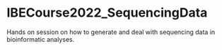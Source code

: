 # IBECourse2022_SequencingData
Hands on session on how to generate and deal with sequencing data in bioinformatic analyses.
